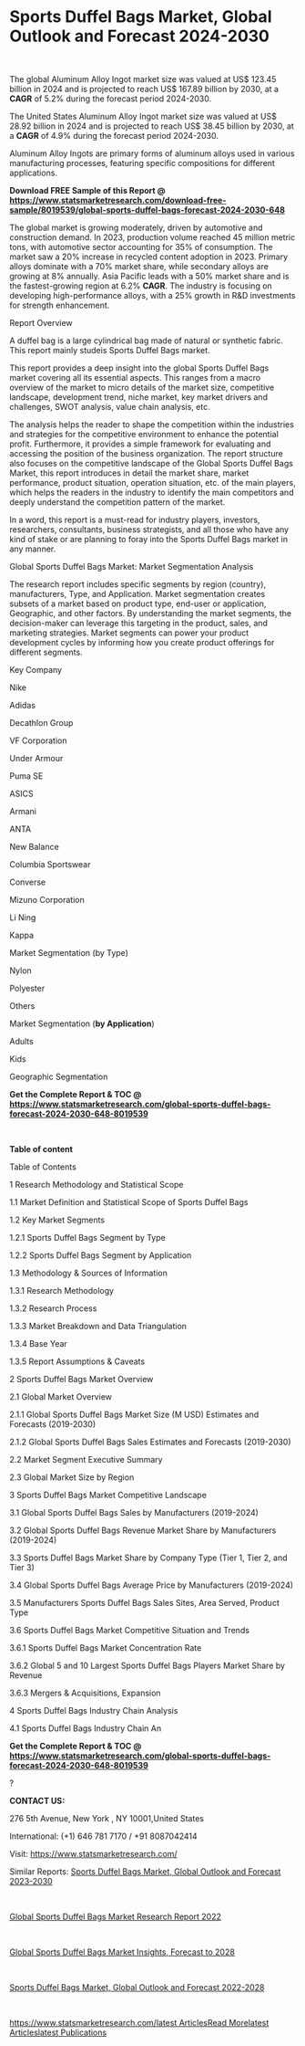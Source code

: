 <h1>Sports Duffel Bags Market, Global Outlook and Forecast 2024-2030</h1><br/><p>The global Aluminum Alloy Ingot market size was valued at US$ 123.45 billion in 2024 and is projected to reach US$ 167.89 billion by 2030, at a <strong>CAGR</strong> of 5.2% during the forecast period 2024-2030.</p>
 
 
 
 <p>The United States Aluminum Alloy Ingot market size was valued at US$ 28.92 billion in 2024 and is projected to reach US$ 38.45 billion by 2030, at a <strong>CAGR</strong> of 4.9% during the forecast period 2024-2030.</p>
 
 
 
 <p>Aluminum Alloy Ingots are primary forms of aluminum alloys used in various manufacturing processes, featuring specific compositions for different applications.</p>
 
 
 
 <p><strong>Download FREE Sample of this Report @ <a href="https://www.statsmarketresearch.com/download-free-sample/8019539/global-sports-duffel-bags-forecast-2024-2030-648">https://www.statsmarketresearch.com/download-free-sample/8019539/global-sports-duffel-bags-forecast-2024-2030-648</a></strong></p>
 
 
 
 <p>The global market is growing moderately, driven by automotive and construction demand. In 2023, production volume reached 45 million metric tons, with automotive sector accounting for 35% of consumption. The market saw a 20% increase in recycled content adoption in 2023. Primary alloys dominate with a 70% market share, while secondary alloys are growing at 8% annually. Asia Pacific leads with a 50% market share and is the fastest-growing region at 6.2% <strong>CAGR</strong>. The industry is focusing on developing high-performance alloys, with a 25% growth in R&D investments for strength enhancement.</p>
 
 
 
 <p>Report Overview</p>
 
 
 
 <p>A duffel bag is a large cylindrical bag made of natural or synthetic fabric. This report mainly studeis Sports Duffel Bags market.</p>
 
 
 
 <p>This report provides a deep insight into the global Sports Duffel Bags market covering all its essential aspects. This ranges from a macro overview of the market to micro details of the market size, competitive landscape, development trend, niche market, key market drivers and challenges, SWOT analysis, value chain analysis, etc.</p>
 
 
 
 <p>The analysis helps the reader to shape the competition within the industries and strategies for the competitive environment to enhance the potential profit. Furthermore, it provides a simple framework for evaluating and accessing the position of the business organization. The report structure also focuses on the competitive landscape of the Global Sports Duffel Bags Market, this report introduces in detail the market share, market performance, product situation, operation situation, etc. of the main players, which helps the readers in the industry to identify the main competitors and deeply understand the competition pattern of the market.</p>
 
 
 
 <p>In a word, this report is a must-read for industry players, investors, researchers, consultants, business strategists, and all those who have any kind of stake or are planning to foray into the Sports Duffel Bags market in any manner.</p>
 
 
 
 <p>Global Sports Duffel Bags Market: Market Segmentation Analysis</p>
 
 
 
 <p>The research report includes specific segments by region (country), manufacturers, Type, and Application. Market segmentation creates subsets of a market based on product type, end-user or application, Geographic, and other factors. By understanding the market segments, the decision-maker can leverage this targeting in the product, sales, and marketing strategies. Market segments can power your product development cycles by informing how you create product offerings for different segments.</p>
 
 
 
 <p>Key Company</p>
 
 
 
 <p>Nike</p>
 
 
 
 <p>Adidas</p>
 
 
 
 <p>Decathlon Group</p>
 
 
 
 <p>VF Corporation</p>
 
 
 
 <p>Under Armour</p>
 
 
 
 <p>Puma SE</p>
 
 
 
 <p>ASICS</p>
 
 
 
 <p>Armani</p>
 
 
 
 <p>ANTA</p>
 
 
 
 <p>New Balance</p>
 
 
 
 <p>Columbia Sportswear</p>
 
 
 
 <p>Converse</p>
 
 
 
 <p>Mizuno Corporation</p>
 
 
 
 <p>Li Ning</p>
 
 
 
 <p>Kappa</p>
 
 
 
 <p>Market Segmentation (by Type)</p>
 
 
 
 <p>Nylon</p>
 
 
 
 <p>Polyester</p>
 
 
 
 <p>Others</p>
 
 
 
 <p>Market Segmentation (<strong>by Application</strong>)</p>
 
 
 
 <p>Adults</p>
 
 
 
 <p>Kids</p>
 
 
 
 <p>Geographic Segmentation</p>
 
 
 
 <div><b>Get the Complete Report & TOC @ <a href="https://www.statsmarketresearch.com/global-sports-duffel-bags-forecast-2024-2030-648-8019539">https://www.statsmarketresearch.com/global-sports-duffel-bags-forecast-2024-2030-648-8019539</a></b></div>
 
 
 
 <p><br />
 
 <b>Table of content</b></p>
 
 
 
 <p>Table of Contents<br />
 
 1 Research Methodology and Statistical Scope<br />
 
 1.1 Market Definition and Statistical Scope of Sports Duffel Bags<br />
 
 1.2 Key Market Segments<br />
 
 1.2.1 Sports Duffel Bags Segment by Type<br />
 
 1.2.2 Sports Duffel Bags Segment by Application<br />
 
 1.3 Methodology & Sources of Information<br />
 
 1.3.1 Research Methodology<br />
 
 1.3.2 Research Process<br />
 
 1.3.3 Market Breakdown and Data Triangulation<br />
 
 1.3.4 Base Year<br />
 
 1.3.5 Report Assumptions & Caveats<br />
 
 2 Sports Duffel Bags Market Overview<br />
 
 2.1 Global Market Overview<br />
 
 2.1.1 Global Sports Duffel Bags Market Size (M USD) Estimates and Forecasts (2019-2030)<br />
 
 2.1.2 Global Sports Duffel Bags Sales Estimates and Forecasts (2019-2030)<br />
 
 2.2 Market Segment Executive Summary<br />
 
 2.3 Global Market Size by Region<br />
 
 3 Sports Duffel Bags Market Competitive Landscape<br />
 
 3.1 Global Sports Duffel Bags Sales by Manufacturers (2019-2024)<br />
 
 3.2 Global Sports Duffel Bags Revenue Market Share by Manufacturers (2019-2024)<br />
 
 3.3 Sports Duffel Bags Market Share by Company Type (Tier 1, Tier 2, and Tier 3)<br />
 
 3.4 Global Sports Duffel Bags Average Price by Manufacturers (2019-2024)<br />
 
 3.5 Manufacturers Sports Duffel Bags Sales Sites, Area Served, Product Type<br />
 
 3.6 Sports Duffel Bags Market Competitive Situation and Trends<br />
 
 3.6.1 Sports Duffel Bags Market Concentration Rate<br />
 
 3.6.2 Global 5 and 10 Largest Sports Duffel Bags Players Market Share by Revenue<br />
 
 3.6.3 Mergers & Acquisitions, Expansion<br />
 
 4 Sports Duffel Bags Industry Chain Analysis<br />
 
 4.1 Sports Duffel Bags Industry Chain An</p>
 
 
 
 <div><b>Get the Complete Report & TOC @ <a href="https://www.statsmarketresearch.com/global-sports-duffel-bags-forecast-2024-2030-648-8019539">https://www.statsmarketresearch.com/global-sports-duffel-bags-forecast-2024-2030-648-8019539</a></b></div>
 
 
 
 <p>? </p>
 
 
 
 <p><b>CONTACT US:</b><br />
 
 276 5th Avenue, New York , NY 10001,United States<br />
 
 International: (+1) 646 781 7170 / +91 8087042414<br />
 
 Visit: <a href="https://www.statsmarketresearch.com/">https://www.statsmarketresearch.com/</a><br />
 
 Similar Reports: <a href="https://www.statsmarketresearch.com/global-sports-duffel-bags-forecast-2024-2030-648-8019539">Sports Duffel Bags Market, Global Outlook and Forecast 2023-2030</a><br />
 
 <br />
 
 <a href="https://www.statsmarketresearch.com/global-sports-duffel-bags-forecast-2024-2030-648-8019539">Global Sports Duffel Bags Market Research Report 2022</a><br />
 
 <br />
 
 <a href="https://www.statsmarketresearch.com/global-sports-duffel-bags-forecast-2024-2030-648-8019539">Global Sports Duffel Bags Market Insights, Forecast to 2028</a><br />
 
 <br />
 
 <a href="https://www.statsmarketresearch.com/global-sports-duffel-bags-forecast-2024-2030-648-8019539">Sports Duffel Bags Market, Global Outlook and Forecast 2022-2028</a><br />
 
 <br />
 
 <a href="https://gyeongbokgung.com">https://www.statsmarketresearch.com/</a><a href="https://hallyeomaritime.com">latest Articles</a><a href="https://jingwansa.com">Read More</a><a href="https://nguoiviet.jp/">latest Articles</a><a href="https://www.intelmarketresearch.com/">latest Publications</a></p>